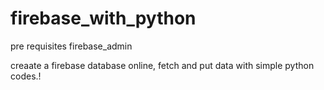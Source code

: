 # firebase_with_python

pre requisites firebase_admin

creaate a firebase database online, fetch and put data with simple python codes.!
